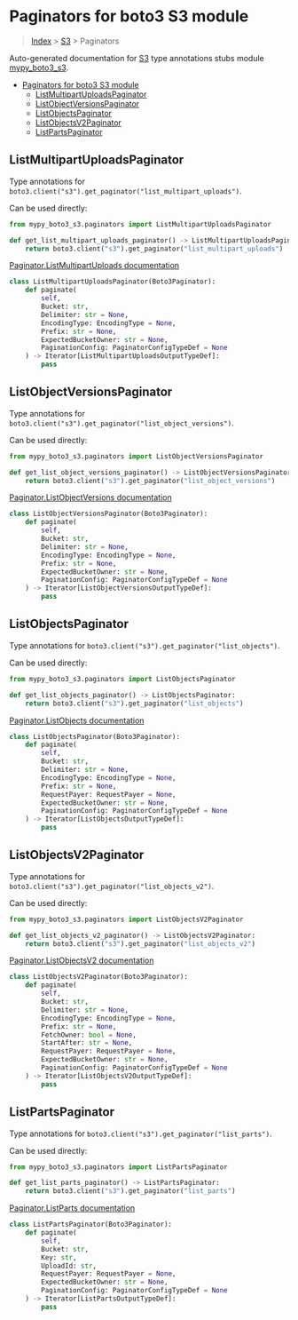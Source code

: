 # Paginators for boto3 S3 module

> [Index](../index.md) > [S3](./index.md) > Paginators

Auto-generated documentation for [S3](https://boto3.amazonaws.com/v1/documentation/api/latest/reference/services/s3.html#S3)
type annotations stubs module [mypy_boto3_s3](https://pypi.org/project/mypy-boto3-s3/).

- [Paginators for boto3 S3 module](#paginators-for-boto3-s3-module)
  - [ListMultipartUploadsPaginator](#listmultipartuploadspaginator)
  - [ListObjectVersionsPaginator](#listobjectversionspaginator)
  - [ListObjectsPaginator](#listobjectspaginator)
  - [ListObjectsV2Paginator](#listobjectsv2paginator)
  - [ListPartsPaginator](#listpartspaginator)

## ListMultipartUploadsPaginator

Type annotations for `boto3.client("s3").get_paginator("list_multipart_uploads")`.

Can be used directly:

```python
from mypy_boto3_s3.paginators import ListMultipartUploadsPaginator

def get_list_multipart_uploads_paginator() -> ListMultipartUploadsPaginator:
    return boto3.client("s3").get_paginator("list_multipart_uploads")
```

[Paginator.ListMultipartUploads documentation](https://boto3.amazonaws.com/v1/documentation/api/latest/reference/services/s3.html#S3.Paginator.ListMultipartUploads)

```python
class ListMultipartUploadsPaginator(Boto3Paginator):
    def paginate(
        self,
        Bucket: str,
        Delimiter: str = None,
        EncodingType: EncodingType = None,
        Prefix: str = None,
        ExpectedBucketOwner: str = None,
        PaginationConfig: PaginatorConfigTypeDef = None
    ) -> Iterator[ListMultipartUploadsOutputTypeDef]:
        pass
```
## ListObjectVersionsPaginator

Type annotations for `boto3.client("s3").get_paginator("list_object_versions")`.

Can be used directly:

```python
from mypy_boto3_s3.paginators import ListObjectVersionsPaginator

def get_list_object_versions_paginator() -> ListObjectVersionsPaginator:
    return boto3.client("s3").get_paginator("list_object_versions")
```

[Paginator.ListObjectVersions documentation](https://boto3.amazonaws.com/v1/documentation/api/latest/reference/services/s3.html#S3.Paginator.ListObjectVersions)

```python
class ListObjectVersionsPaginator(Boto3Paginator):
    def paginate(
        self,
        Bucket: str,
        Delimiter: str = None,
        EncodingType: EncodingType = None,
        Prefix: str = None,
        ExpectedBucketOwner: str = None,
        PaginationConfig: PaginatorConfigTypeDef = None
    ) -> Iterator[ListObjectVersionsOutputTypeDef]:
        pass
```
## ListObjectsPaginator

Type annotations for `boto3.client("s3").get_paginator("list_objects")`.

Can be used directly:

```python
from mypy_boto3_s3.paginators import ListObjectsPaginator

def get_list_objects_paginator() -> ListObjectsPaginator:
    return boto3.client("s3").get_paginator("list_objects")
```

[Paginator.ListObjects documentation](https://boto3.amazonaws.com/v1/documentation/api/latest/reference/services/s3.html#S3.Paginator.ListObjects)

```python
class ListObjectsPaginator(Boto3Paginator):
    def paginate(
        self,
        Bucket: str,
        Delimiter: str = None,
        EncodingType: EncodingType = None,
        Prefix: str = None,
        RequestPayer: RequestPayer = None,
        ExpectedBucketOwner: str = None,
        PaginationConfig: PaginatorConfigTypeDef = None
    ) -> Iterator[ListObjectsOutputTypeDef]:
        pass
```
## ListObjectsV2Paginator

Type annotations for `boto3.client("s3").get_paginator("list_objects_v2")`.

Can be used directly:

```python
from mypy_boto3_s3.paginators import ListObjectsV2Paginator

def get_list_objects_v2_paginator() -> ListObjectsV2Paginator:
    return boto3.client("s3").get_paginator("list_objects_v2")
```

[Paginator.ListObjectsV2 documentation](https://boto3.amazonaws.com/v1/documentation/api/latest/reference/services/s3.html#S3.Paginator.ListObjectsV2)

```python
class ListObjectsV2Paginator(Boto3Paginator):
    def paginate(
        self,
        Bucket: str,
        Delimiter: str = None,
        EncodingType: EncodingType = None,
        Prefix: str = None,
        FetchOwner: bool = None,
        StartAfter: str = None,
        RequestPayer: RequestPayer = None,
        ExpectedBucketOwner: str = None,
        PaginationConfig: PaginatorConfigTypeDef = None
    ) -> Iterator[ListObjectsV2OutputTypeDef]:
        pass
```
## ListPartsPaginator

Type annotations for `boto3.client("s3").get_paginator("list_parts")`.

Can be used directly:

```python
from mypy_boto3_s3.paginators import ListPartsPaginator

def get_list_parts_paginator() -> ListPartsPaginator:
    return boto3.client("s3").get_paginator("list_parts")
```

[Paginator.ListParts documentation](https://boto3.amazonaws.com/v1/documentation/api/latest/reference/services/s3.html#S3.Paginator.ListParts)

```python
class ListPartsPaginator(Boto3Paginator):
    def paginate(
        self,
        Bucket: str,
        Key: str,
        UploadId: str,
        RequestPayer: RequestPayer = None,
        ExpectedBucketOwner: str = None,
        PaginationConfig: PaginatorConfigTypeDef = None
    ) -> Iterator[ListPartsOutputTypeDef]:
        pass
```